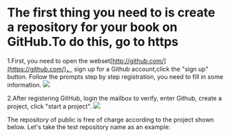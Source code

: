 # The first thing you need to is create a repository for your book on GitHub.To do this, go to https

1.First, you need to open the webset[http://github.com/](https://github.com/)， sign up for a Github account,click the "sign up" button. Follow the prompts step by step registration, you need to fill in some information. ![](https://cooc-china.gitbooks.io/cooc-howto-book/content/assets/version2_pic1.png)

2.After registering GitHub, login the mailbox to verify, enter Github, create a project, click "start a project". ![](https://cooc-china.gitbooks.io/cooc-howto-book/content/assets/version2_pic4.png)

The repository of public is free of charge according to the project shown below. Let's take the test repository name as an example:

